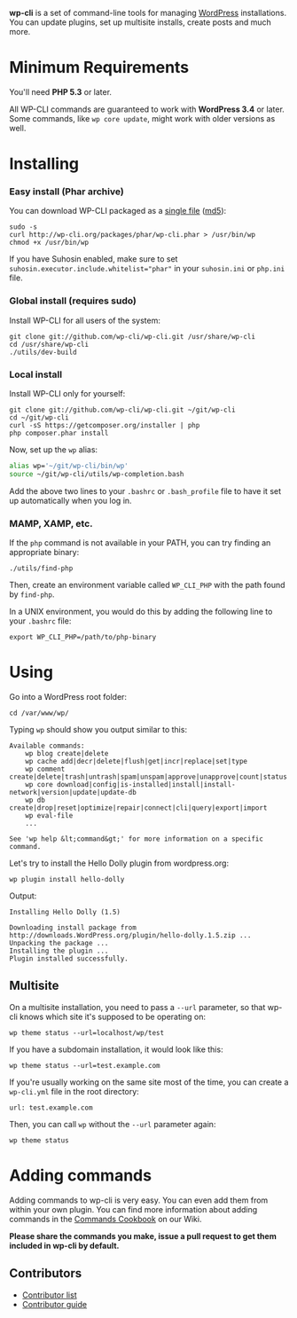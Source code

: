 **wp-cli** is a set of command-line tools for managing [WordPress](http://wordpress.org) installations. You can update plugins, set up multisite installs, create posts and much more.

Minimum Requirements
==========

You'll need **PHP 5.3** or later.

All WP-CLI commands are guaranteed to work with **WordPress 3.4** or later. Some commands, like `wp core update`, might work with older versions as well.

Installing
==========

### Easy install (Phar archive)

You can download WP-CLI packaged as a [single file](http://wp-cli.org/packages/phar/wp-cli.phar) ([md5](http://wp-cli.org/packages/phar/wp-cli.phar.md5)):

```
sudo -s
curl http://wp-cli.org/packages/phar/wp-cli.phar > /usr/bin/wp
chmod +x /usr/bin/wp
```

If you have Suhosin enabled, make sure to set `suhosin.executor.include.whitelist="phar"` in your `suhosin.ini` or `php.ini` file.

### Global install (requires sudo)

Install WP-CLI for all users of the system:

```
git clone git://github.com/wp-cli/wp-cli.git /usr/share/wp-cli
cd /usr/share/wp-cli
./utils/dev-build
```

### Local install

Install WP-CLI only for yourself:

```
git clone git://github.com/wp-cli/wp-cli.git ~/git/wp-cli
cd ~/git/wp-cli
curl -sS https://getcomposer.org/installer | php
php composer.phar install
```

Now, set up the `wp` alias:

```bash
alias wp='~/git/wp-cli/bin/wp'
source ~/git/wp-cli/utils/wp-completion.bash
```

Add the above two lines to your `.bashrc` or `.bash_profile` file to have it set up automatically when you log in.

### MAMP, XAMP, etc.

If the `php` command is not available in your PATH, you can try finding an appropriate binary:

```
./utils/find-php
```

Then, create an environment variable called `WP_CLI_PHP` with the path found by `find-php`.

In a UNIX environment, you would do this by adding the following line to your `.bashrc` file:

```
export WP_CLI_PHP=/path/to/php-binary
```

Using
=====

Go into a WordPress root folder:

```
cd /var/www/wp/
```

Typing `wp` should show you output similar to this:

```
Available commands:
    wp blog create|delete
    wp cache add|decr|delete|flush|get|incr|replace|set|type
    wp comment create|delete|trash|untrash|spam|unspam|approve|unapprove|count|status|last
    wp core download|config|is-installed|install|install-network|version|update|update-db
    wp db create|drop|reset|optimize|repair|connect|cli|query|export|import
    wp eval-file
    ...

See 'wp help &lt;command&gt;' for more information on a specific command.
```

Let's try to install the Hello Dolly plugin from wordpress.org:

```
wp plugin install hello-dolly
```

Output:

```
Installing Hello Dolly (1.5)

Downloading install package from http://downloads.WordPress.org/plugin/hello-dolly.1.5.zip ...
Unpacking the package ...
Installing the plugin ...
Plugin installed successfully.
```

Multisite
---------

On a multisite installation, you need to pass a `--url` parameter, so that wp-cli knows which site it's supposed to be operating on:

```
wp theme status --url=localhost/wp/test
```

If you have a subdomain installation, it would look like this:

```
wp theme status --url=test.example.com
```

If you're usually working on the same site most of the time, you can create a `wp-cli.yml` file in the root directory:

```
url: test.example.com
```

Then, you can call `wp` without the `--url` parameter again:

```
wp theme status
```

Adding commands
===============

Adding commands to wp-cli is very easy. You can even add them from within your own plugin.
You can find more information about adding commands in the [Commands Cookbook](https://github.com/wp-cli/wp-cli/wiki/Commands-Cookbook) on our Wiki.

**Please share the commands you make, issue a pull request to get them included in wp-cli by default.**

Contributors
------------

- [Contributor list](https://github.com/wp-cli/wp-cli/contributors)
- [Contributor guide](https://github.com/wp-cli/wp-cli/blob/master/CONTRIBUTING.md)
